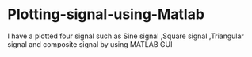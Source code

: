 # Plotting-signal-using-Matlab
I have a plotted four signal such as Sine signal ,Square signal ,Triangular signal and composite signal by using MATLAB GUI
